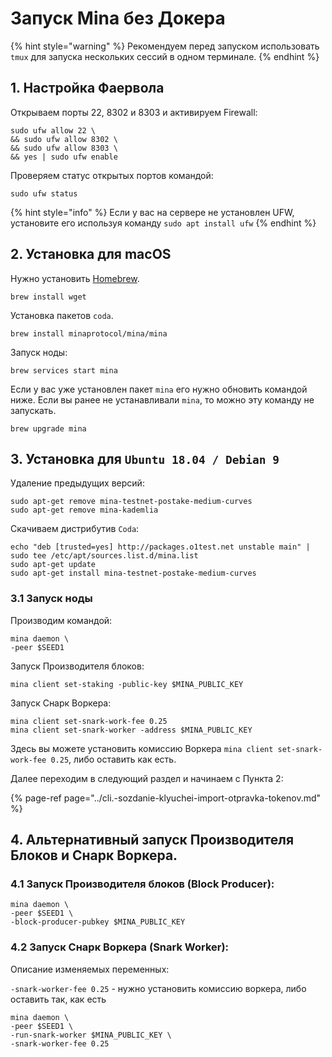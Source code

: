 # Запуск Mina без Докера

{% hint style="warning" %}
Рекомендуем перед запуском использовать `tmux` для запуска нескольких сессий в одном терминале.
{% endhint %}

## 1. Настройка Фаервола

Открываем порты 22, 8302 и 8303 и активируем Firewall:

```text
sudo ufw allow 22 \
&& sudo ufw allow 8302 \
&& sudo ufw allow 8303 \
&& yes | sudo ufw enable
```

Проверяем статус открытых портов командой:

```text
sudo ufw status
```

{% hint style="info" %}
Если у вас на сервере не установлен UFW, установите его используя команду `sudo apt install ufw`
{% endhint %}

## 2. Установка для macOS

Нужно установить [Homebrew](https://brew.sh/).

```text
brew install wget
```

Установка пакетов `coda`.

```text
brew install minaprotocol/mina/mina
```

Запуск ноды:

```text
brew services start mina
```

Если у вас уже установлен пакет `mina` его нужно обновить командой ниже. Если вы ранее не устанавливали `mina`, то можно эту команду не запускать.

```text
brew upgrade mina
```

## 3. Установка для `Ubuntu 18.04 / Debian 9`

Удаление предыдущих версий:

```text
sudo apt-get remove mina-testnet-postake-medium-curves
sudo apt-get remove mina-kademlia
```

Скачиваем дистрибутив `Coda`:

```text
echo "deb [trusted=yes] http://packages.o1test.net unstable main" | sudo tee /etc/apt/sources.list.d/mina.list
sudo apt-get update
sudo apt-get install mina-testnet-postake-medium-curves
```

### 3.1 Запуск ноды

Производим командой:

```text
mina daemon \
-peer $SEED1
```

Запуск Производителя блоков:

```text
mina client set-staking -public-key $MINA_PUBLIC_KEY
```

Запуск Снарк Воркера:

```text
mina client set-snark-work-fee 0.25
mina client set-snark-worker -address $MINA_PUBLIC_KEY
```

Здесь вы можете установить комиссию Воркера `mina client set-snark-work-fee 0.25`, либо оставить как есть.

Далее переходим в следующий раздел и начинаем с Пункта 2:

{% page-ref page="../cli.-sozdanie-klyuchei-import-otpravka-tokenov.md" %}

## 4. Альтернативный запуск Производителя Блоков и Снарк Воркера.

### 4.1 Запуск Производителя блоков \(Block Producer\):

```text
mina daemon \
-peer $SEED1 \
-block-producer-pubkey $MINA_PUBLIC_KEY
```

### 4.2  Запуск Снарк Воркера \(Snark Worker\):

Описание изменяемых переменных:

`-snark-worker-fee 0.25` - нужно установить комиссию воркера, либо оставить так, как есть

```text
mina daemon \
-peer $SEED1 \
-run-snark-worker $MINA_PUBLIC_KEY \
-snark-worker-fee 0.25 
```

